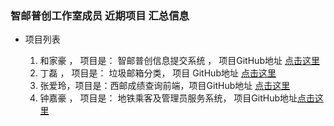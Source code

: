 ### 智邮普创工作室成员 近期项目 汇总信息


- 项目列表 
 
  1. 和家豪 ， 项目是： 智邮普创信息提交系统 ， 项目GitHub地址 [点击这里](https://github.com/ZypcGroup/zypc_submit_info)
  2. 丁磊   ， 项目是： 垃圾邮箱分类，		项目 GitHub地址 [点击这里](https://github.com/MosBest/spam)
  3. 张爱玲，项目是：西邮成绩查询前端，项目GitHub地址 [点击这里](https://github.com/zhangailing/-.git)
  4. 钟嘉豪 ， 项目是： 地铁乘客及管理员服务系统， 项目GitHub地址[点击这里](https://github.com/ZJH9Rondo/learngit.git)

